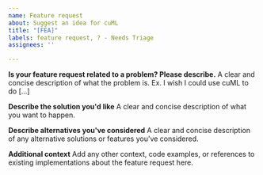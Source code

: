 ```yaml
---
name: Feature request
about: Suggest an idea for cuML
title: "[FEA]"
labels: feature request, ? - Needs Triage
assignees: ''

---
```


**Is your feature request related to a problem? Please describe.**
A clear and concise description of what the problem is. Ex. I wish I could use cuML to do [...]

**Describe the solution you'd like**
A clear and concise description of what you want to happen.

**Describe alternatives you've considered**
A clear and concise description of any alternative solutions or features you've considered.

**Additional context**
Add any other context, code examples, or references to existing implementations about the feature request here.
